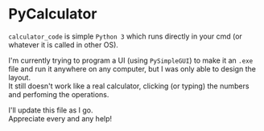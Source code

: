 # PyCalculator

`calculator_code` is simple `Python 3` which runs directly in your cmd (or whatever it is called in other OS).

I'm currently trying to program a UI (using `PySimpleGUI`) to make it an `.exe` file and run it anywhere on any computer, but I was only able to design the layout.<br>
It still doesn't work like a real calculator, clicking (or typing) the numbers and perfoming the operations.

I'll update this file as I go.<br>
Appreciate every and any help!
